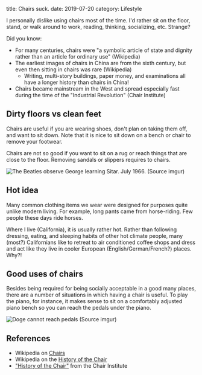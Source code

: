 title: Chairs suck.
date: 2019-07-20
category: Lifestyle

I personally dislike using chairs most of the time. I'd rather sit on
the floor, stand, or walk around to work, reading, thinking,
socializing, etc. Strange?

Did you know:

- For many centuries, chairs were "a symbolic article of state and
  dignity rather than an article for ordinary use" (Wikipedia)
- The earliest images of chairs in China are from the sixth century,
  but even then sitting in chairs was rare (Wikipedia)
  - Writing, multi-story buildings, paper money, and examinations all
    have a longer history than chairs in China!
- Chairs became mainstream in the West and spread especially fast
  during the time of the "Industrial Revolution" (Chair Institute)


Dirty floors vs clean feet 
----------------------------

Chairs are useful if you are wearing shoes, don't plan on taking them
off, and want to sit down. Note that it is nice to sit down on a bench
or chair to remove your footwear.

Chairs are not so good if you want to sit on a rug or reach things
that are close to the floor. Removing sandals or slippers requires to
chairs.

![The Beatles observe George learning Sitar. July 1966.](https://i.imgur.com/Ci5mHRE.jpg) (Source imgur)

Hot idea
-----------

Many common clothing items we wear were designed for purposes quite
unlike modern living. For example, long pants came from
horse-riding. Few people these days ride horses.

Where I live (California), it is usually rather hot. Rather than
following dressing, eating, and sleeping habits of other hot climate
people, many (most?) Californians like to retreat to air conditioned
coffee shops and dress and act like they live in cooler European
(English/German/French?) places. Why?!

Good uses of chairs
-------------------

Besides being required for being socially acceptable in a good many
places, there are a number of situations in which having a chair is
useful. To play the piano, for instance, it makes sense to sit on a
comfortably adjusted piano bench so you can reach the pedals under the
piano.

![Doge cannot reach pedals](https://i.imgur.com/S6vXiNl.png) (Source imgur)



References
----------

- Wikipedia on [Chairs](https://en.wikipedia.org/wiki/Chair)
- Wikipedia on the [History of the Chair](https://en.wikipedia.org/wiki/History_of_the_chair)
- ["History of the
  Chair"](https://chairinstitute.com/history-of-the-chair/) from the
  Chair Institute

